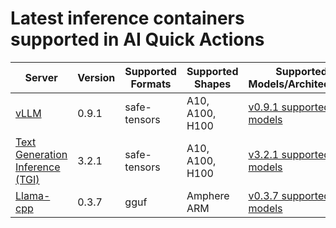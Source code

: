 # Latest inference containers supported in AI Quick Actions

| Server                                                                                                          | Version     |Supported Formats|Supported Shapes| Supported Models/Architectures                                                                                                  |
|-----------------------------------------------------------------------------------------------------------------|-------------|-----------------|----------------|---------------------------------------------------------------------------------------------------------------------------------|
| [vLLM](https://github.com/vllm-project/vllm/releases/tag/v0.9.1)                                                | 0.9.1       |safe-tensors|A10, A100, H100| [v0.9.1 supported models](https://docs.vllm.ai/en/v0.9.1/models/supported_models.html)                                          |
| [Text Generation Inference (TGI)](https://github.com/huggingface/text-generation-inference/releases/tag/v3.2.1) | 3.2.1     |safe-tensors|A10, A100, H100| [v3.2.1 supported models](https://github.com/huggingface/text-generation-inference/blob/v3.2.1/docs/source/supported_models.md) |
| [Llama-cpp](https://github.com/abetlen/llama-cpp-python/releases/tag/v0.3.7)                                    | 0.3.7       |gguf|Amphere ARM| [v0.3.7 supported models](https://github.com/abetlen/llama-cpp-python/tree/v0.3.7)                                              |


<!-- 
The below content is hidden in the markdown, useful for updating the above table:

- Steps to find supported models list: 
1. vLLM
    - Visit the vLLM documentation page for supported models https://docs.vllm.ai/en/latest/models/supported_models.html
    - In the bottom right, switch to the required vLLM version. 

2. TGI
    - Visit the supported models page in TGI github repo https://github.com/huggingface/text-generation-inference/blob/main/docs/source/supported_models.md
    - Select the version tag on the left pane, for example v2.0.1. 
3. Llama-cpp-python
    - Visit the llama-cpp-python repo and select the version tag. For example: https://github.com/abetlen/llama-cpp-python/tree/v0.2.78/vendor
    - Click on the llama.cpp commit used by this version.
    - Scroll down in the readme page and find the section on Supported Models. Link to the section if a hyperlink is available, else link the markdown.
-->   
